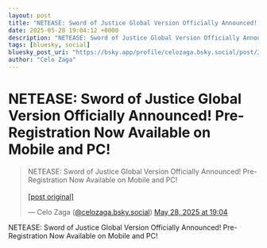 ```yaml
---
layout: post
title: "NETEASE: Sword of Justice Global Version Officially Announced! Pre-Registration Now Available on Mobile and PC!"
date: 2025-05-28 19:04:12 +0000
description: "NETEASE: Sword of Justice Global Version Officially Announced! Pre-Registration Now Available on Mobile and PC!"
tags: [bluesky, social]
bluesky_post_uri: "https://bsky.app/profile/celozaga.bsky.social/post/3lqavgdsars2a"
author: "Celo Zaga"
---
```


<h1 class="bluesky-post-title">NETEASE: Sword of Justice Global Version Officially Announced! Pre-Registration Now Available on Mobile and PC!</h1>


<blockquote class="bluesky-embed" data-bluesky-uri="at://did:plc:lmh6rennptq77inaztnovw4b/app.bsky.feed.post/3lqavgdsars2a" data-bluesky-embed-color-mode="system">
<p lang="">NETEASE: Sword of Justice Global Version Officially Announced! Pre-Registration Now Available on Mobile and PC!<br><br><a href="https://bsky.app/profile/celozaga.bsky.social/post/3lqavgdsars2a">[post original]</a></p>
&mdash; Celo Zaga (<a href="https://bsky.app/profile/did:plc:lmh6rennptq77inaztnovw4b">@celozaga.bsky.social</a>) <a href="https://bsky.app/profile/celozaga.bsky.social/post/3lqavgdsars2a">May 28, 2025 at 19:04</a>
</blockquote>
<script async src="https://embed.bsky.app/static/embed.js" charset="utf-8"></script>


<p class="bluesky-post-description">NETEASE: Sword of Justice Global Version Officially Announced! Pre-Registration Now Available on Mobile and PC!</p>
